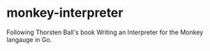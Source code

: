 # monkey-interpreter

Following Thorsten Ball's book Writing an Interpreter for the Monkey langauge in Go.